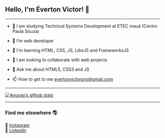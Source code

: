 ## Hello, I'm Éverton Victor! 👋

<hr>

- 👊 I am studying Technical Systems Development at ETEC mauá (Centro Paula Souza)

- 🔭 I’m web developer

- 🌱 I'm learning HTML, CSS, JS, LibsJS and FrameworksJS

- 👯 I am looking to collaborate with web projects 

- 💬 Ask me about HTML5, CSS3 and JS

- 📫 How to get to me <a href="evertonvictorpro@gmail.com">evertonvictorpro@gmail.com</a>

<hr>

[![Anurag's github stats](https://github-readme-stats.vercel.app/api?username=Everton-Victor&theme=dracula)](https://github.com/anuraghazra/github-readme-stats)

<hr>

### Find me elsewhere 🌎

📸 [Instagram](www.instagram.com/everton_dev/) <br>
💼 [LinkedIn](www.linkedin.com/in/éverton-victor) <br>
